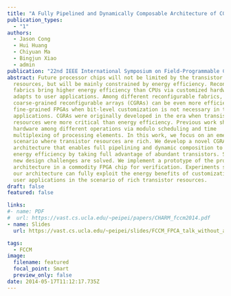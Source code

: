 ```yaml
---
title: "A Fully Pipelined and Dynamically Composable Architecture of CGRA" 
publication_types:
  - "1"
authors:
  - Jason Cong
  - Hui Huang
  - Chiyuan Ma
  - Bingjun Xiao
  - admin
publication: "22nd IEEE International Symposium on Field-Programmable Custom Computing Machines (IEEE FCCM 14)"
abstract: Future processor chips will not be limited by the transistor
  resources, but will be mainly constrained by energy efficiency. Reconfigurable
  fabrics bring higher energy efficiency than CPUs via customized hardware that
  adapts to user applications. Among different reconfigurable fabrics,
  coarse-grained reconfigurable arrays (CGRAs) can be even more efficient than
  fine-grained FPGAs when bit-level customization is not necessary in target
  applications. CGRAs were originally developed in the era when transistor
  resources were more critical than energy efficiency. Previous work shares
  hardware among different operations via modulo scheduling and time
  multiplexing of processing elements. In this work, we focus on an emerging
  scenario where transistor resources are rich. We develop a novel CGRA
  architecture that enables full pipelining and dynamic composition to improve
  energy efficiency by taking full advantage of abundant transistors. Several
  new design challenges are solved. We implement a prototype of the proposed
  architecture in a commodity FPGA chip for verification. Experiments show that
  our architecture can fully exploit the energy benefits of customization for
  user applications in the scenario of rich transistor resources.
draft: false
featured: false

links:
#- name: PDF
#  url: https://vast.cs.ucla.edu/~peipei/papers/CHARM_fccm2014.pdf
- name: Slides
  url: https://vast.cs.ucla.edu/~peipei/slides/FCCM_FPCA_talk_without_audio_final.ppt

tags:
  - FCCM
image:
  filename: featured
  focal_point: Smart
  preview_only: false
date: 2014-05-17T11:12:17.735Z
---
```

